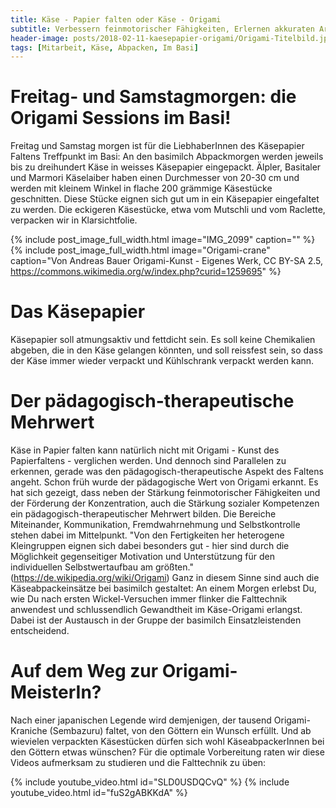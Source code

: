 ```yaml
---
title: Käse - Papier falten oder Käse - Origami
subtitle: Verbessern feinmotorischer Fähigkeiten, Erlernen akkuraten Arbeitens, und Fördern der Konzentration
header-image: posts/2018-02-11-kaesepapier-origami/Origami-Titelbild.jpg
tags: [Mitarbeit, Käse, Abpacken, Im Basi]
---
```


# Freitag- und Samstagmorgen: die Origami Sessions im Basi!

Freitag und Samstag morgen ist für die LiebhaberInnen des Käsepapier
Faltens Treffpunkt im Basi: An den basimilch Abpackmorgen werden
jeweils bis zu dreihundert Käse in weisses Käsepapier eingepackt.
Älpler, Basitaler und Marmori Käselaiber haben einen Durchmesser von
20-30 cm und werden mit kleinem Winkel in flache 200 grämmige
Käsestücke geschnitten. Diese Stücke eignen sich gut um in ein
Käsepapier eingefaltet zu werden. Die eckigeren Käsestücke, etwa vom
Mutschli und vom Raclette, verpacken wir in Klarsichtfolie.

{% include post_image_full_width.html image="IMG_2099" caption="" %}
{% include post_image_full_width.html image="Origami-crane" caption="Von Andreas Bauer Origami-Kunst - Eigenes Werk, CC BY-SA 2.5, https://commons.wikimedia.org/w/index.php?curid=1259695" %}

# Das Käsepapier

Käsepapier soll atmungsaktiv und fettdicht sein. Es soll keine
Chemikalien abgeben, die in den Käse gelangen könnten, und soll
reissfest sein, so dass der Käse immer wieder verpackt und Kühlschrank
verpackt werden kann.

# Der pädagogisch-therapeutische Mehrwert

Käse in Papier falten kann natürlich nicht mit Origami - Kunst des
Papierfaltens - verglichen werden. Und dennoch sind Parallelen zu
erkennen, gerade was den pädagogisch-therapeutische Aspekt des Faltens
angeht. Schon früh wurde der pädagogische Wert von Origami erkannt. Es
hat sich gezeigt, dass neben der Stärkung feinmotorischer Fähigkeiten
und der Förderung der Konzentration, auch die Stärkung sozialer
Kompetenzen ein pädagogisch-therapeutischer Mehrwert bilden. Die
Bereiche Miteinander, Kommunikation, Fremdwahrnehmung und
Selbstkontrolle stehen dabei im Mittelpunkt. "Von den Fertigkeiten her
heterogene Kleingruppen eignen sich dabei besonders gut - hier sind
durch die Möglichkeit gegenseitiger Motivation und Unterstützung für
den individuellen Selbstwertaufbau am größten."
(https://de.wikipedia.org/wiki/Origami) Ganz in diesem Sinne sind auch
die Käseabpackeinsätze bei basimilch gestaltet: An einem Morgen
erlebst Du, wie Du nach ersten Wickel-Versuchen immer flinker die
Falttechnik anwendest und schlussendlich Gewandtheit im Käse-Origami
erlangst. Dabei ist der Austausch in der Gruppe der basimilch
Einsatzleistenden entscheidend.

# Auf dem Weg zur Origami-MeisterIn?

Nach einer japanischen Legende wird demjenigen, der tausend
Origami-Kraniche (Sembazuru) faltet, von den Göttern ein Wunsch
erfüllt. Und ab wievielen verpackten Käsestücken dürfen sich wohl
KäseabpackerInnen bei den Göttern etwas wünschen? Für die optimale
Vorbereitung raten wir diese Videos aufmerksam zu studieren und die
Falttechnik zu üben:

{% include youtube_video.html id="SLD0USDQCvQ" %}
{% include youtube_video.html id="fuS2gABKKdA" %}
